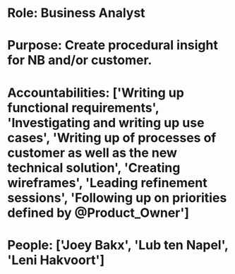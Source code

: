 # Role: Business Analyst 

# Purpose: Create procedural insight for NB and/or customer. 

# Accountabilities: ['Writing up functional requirements', 'Investigating and writing up use cases', 'Writing up of processes of customer as well as the new technical solution', 'Creating wireframes', 'Leading refinement sessions', 'Following up on priorities defined by @Product_Owner'] 

# People: ['Joey Bakx', 'Lub ten Napel', 'Leni Hakvoort']